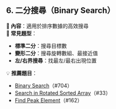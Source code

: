 ## **6. 二分搜尋（Binary Search）**
**📌 內容**：適用於排序數據的高效搜尋  
**🔹 常見題型**：
- **標準二分**：搜尋目標數
- **變形二分**：搜尋旋轉數組、最接近值
- **左/右界搜尋**：找最左/最右出現位置

💡 **推薦題目**：
- [Binary Search](https://leetcode.com/problems/binary-search/)（#704）
- [Search in Rotated Sorted Array](https://leetcode.com/problems/search-in-rotated-sorted-array/)（#33）
- [Find Peak Element](https://leetcode.com/problems/find-peak-element/)（#162）
